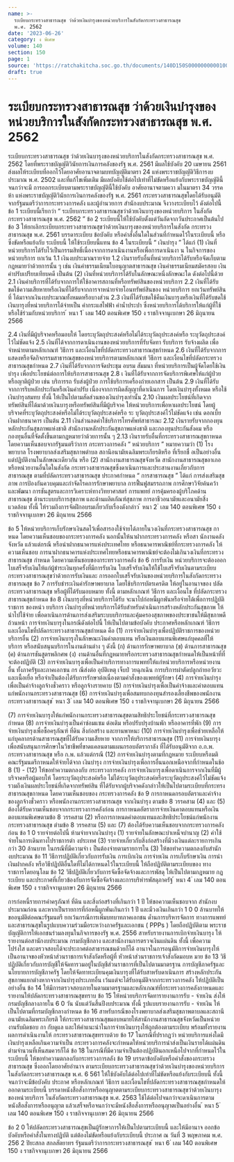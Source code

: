 ```yaml
---
name: >-
  ระเบียบกระทรวงสาธารณสุข ว่าด้วยเงินบำรุงของหน่วยบริการในสังกัดกระทรวงสาธารณสุข
  พ.ศ. 2562
date: '2023-06-26'
category: ง พิเศษ
volume: 140
section: 150
page: 1
source: 'https://ratchakitcha.soc.go.th/documents/140D150S0000000000100.pdf'
draft: true
---
```


# ระเบียบกระทรวงสาธารณสุข ว่าด้วยเงินบำรุงของหน่วยบริการในสังกัดกระทรวงสาธารณสุข พ.ศ. 2562

ระเบียบกระทรวงสาธารณสุข ว่าด้วยเงินบารุงของหน่วยบริการในสังกัดกระทรวงสาธารณสุข พ.ศ. 2562 โดยที่พระราชบัญญัติวินัยการเงินการคลังของรัฐ พ.ศ. 2561 มีผลใช้บังคับ 20 เมษายน 2561 ส่งผลให้ระเบียบที่ออกไว้โดยอาศัยอานาจตามบทบัญญัติมาตรา 24 แห่งพระราชบัญญัติวิธีการงบประมาณ พ.ศ. 2502 และที่แก้ไขเพิ่มเติม มีผลบังคับใช้ต่อไปเท่าที่ไม่ขัดหรือแย้งกับพระราชบัญญัตินี้จนกว่าจะมี การออกระเบียบตามพระราชบัญญัตินี้ใช้บังคับ อาศัยอานาจตามควา มในมาตรา 34 วรรคห้า แห่งพระราชบัญญัติวินัยการเงินการคลังของรัฐ พ.ศ. 2561 กระทรวงสาธารณสุขโดยได้รับอนุมัติจากรัฐมนตรีว่าการกระทรวงการคลัง และผู้อำนวยการ สำนักงบประมาณ จึงวางระเบียบไว้ ดังต่อไปนี้ ข้อ 1 ระเบียบนี้เรียกว่า “ ระเบียบกระทรวงสาธารณสุขว่าด้วยเงินบารุงของหน่วยบริการ ในสังกัดกระทรวงสาธารณสุข พ.ศ. 2562 ” ข้อ 2 ระเบียบนี้ให้ใช้บังคับตั้งแต่วันถัดจากวันประกาศเป็นต้นไป ข้อ 3 ให้ยกเลิกระเบียบกระทรวงสาธารณสุขว่าด้วยเงินบารุงของหน่วยบริการในสังกัด กระทรวงสาธารณสุข พ.ศ. 2561 บรรดาระเบียบ ข้อบังคับ หรือคำสั่งอื่นใดในส่วนที่กำหนดไว้ในระเบียบนี้ หรือซึ่งขัดหรือแย้งกับ ระเบียบนี้ ให้ใช้ระเบียบนี้แทน ข้อ 4 ในระเบียบนี้ “ เงินบำรุง ” ได้แก่ (1) เงินที่หน่วยบริการได้รับไว้เป็นกรรมสิทธิ์เนื่องจากการดาเนินงานหรือเพื่อการดาเนินงา น ในกิจการของหน่วยบริการ ยกเว้น 1.1 เงินงบประมาณรายจ่าย 1.2 เงินรายรับอื่นที่หน่วยบริการได้รับหรือจัดเก็บตามกฎหมายว่าด้วยการนั้น ๆ เช่น เงินค่าธรรมเนียมใบอนุญาตสาธารณสุข เงินค่าธรรมเนียมสมัครสอบ เงินค่าปรับเปรียบเทียบคดี เป็นต้น (2) เงินที่หน่วยบริการได้รับในลักษณะหนึ่งลักษณะใด ดังต่อไปนี้ด้วย 2.1 เงินค่าบริการที่ได้รับจากการให้ใช้อาคารสถานที่หรือทรัพย์สินของหน่วยบริการ 2.2 เงินที่ได้รับชดใช้ความเสียหายหรือเงินที่ได้รับจากการจาหน่ายจ่ายโอนทรัพย์สินของ หน่วยบริการ ยกเว้นทรัพย์สินที่ ได้มาจากเงินงบประมาณทั้งหมดหรือบางส่วน 2.3 เงินที่ได้รับชดใช้คืนเงินบารุงหรือเงินที่ได้รับชดใช้เงินบารุงที่หน่วยบริการได้จ่ายเป็น ค่ากระแสไฟฟ้า ค่าน้ำประปา ซึ่งหน่วยบริการได้บริการให้แก่ผู้ที่ใช้หรือใช้ร่วมกับหน่วยบริการ ้ หนา 1 ่ เลม 140 ตอนพิเศษ 150 ง ราชกิจจานุเบกษา 26 มิถุนายน 2566

2.4 เงินที่มีผู้บริจาคหรือมอบให้ โดยระบุวัตถุประสงค์หรือไม่ได้ระบุวัตถุประสงค์หรือ ระบุวัตถุประสงค์ไว้ไม่ชัดแจ้ง 2.5 เงินที่ได้จากการดาเนินงานของหน่วยบริการที่รับจัดทา รับบริการ รับจ้างผลิต เพื่อจำหน่ายตามหลักเกณฑ์ วิธีการ และเงื่อนไขที่ปลัดกระทรวงสาธารณสุขกำหนด 2.6 เงินที่ได้รับจากการแสดงหรือจัดกิจกรรมสาธารณสุขของหน่วยบริการตามหลักเกณฑ์ วิธีการ และเงื่อนไขที่ปลัดกระทรวงสาธารณสุขกำหนด 2.7 เงินที่ได้รับจากการจัดประชุม อบรม สัมมนา ที่หน่วยบริการเป็นผู้จัดโดยใช้เงินบำรุง เพื่อประโยชน์ต่อการให้บริการสาธารณสุข 2.8 เ งินที่ได้รับจากการจัดบริการพิเศษให้แก่ผู้ป่วยหรือญาติผู้ป่วย เช่น บริการรถ รับส่งผู้ป่วย การใช้บริการเครื่องถ่ายเอกสาร เป็นต้น 2.9 เงินที่ได้รับจากการริบหลักประกันหรือเงินค่าปรับ เนื่องจากการผิดสัญญาที่ดาเนินการ โดยเงินบำรุงทั้งหมด หรือใช้เงินบำรุงสมทบ ทั้งนี้ ให้เป็นไปตามสัดส่วนของเงินบำรุงเท่านั้น 2.10 เงินผลประโยชน์ที่เกิดจากทรัพย์สินที่ได้มาด้วยเงินบารุงหรือทรัพย์สินที่มีผู้บริจาค ให้หน่วยบริการเพื่อหาผลประโยชน์ โดยผู้บริจาคที่ระบุวัตถุประสงค์หรือไม่ได้ระบุวัตถุประสงค์หรือ ระ บุวัตถุประสงค์ไว้ไม่ชัดแจ้ง เช่น ดอกเบี้ยเงินฝากธนาคาร เป็นต้น 2.11 เงินส่วนลดค่าใช้บริการโทรศัพท์สาธารณะ 2.12 เงินรายรับจากกองทุนหลักประกันสุขภาพแห่งชาติ สำนักงานหลักประกันสุขภาพแห่งชาติ และกองทุนประกันสังคม หรือกองทุนอื่นที่จัดตั้งขึ้นตามกฎหมายว่าด้วยการนั้น ๆ 2.13 เงินรายรับอื่นที่กระทรวงสาธารณสุขกาหนดโดยความเห็นชอบจากรัฐมนตรีว่าการ กระทรวงการคลัง “ หน่วยบริการ ” หมายความว่า (1) โรงพยาบาล โรงพยาบาลส่งเสริมสุขภาพตำบล สถานีอนามัยเฉลิมพระเกียรติหรือ ที่เรียกชื่ อเป็นอย่างอื่นแต่ปฏิบัติงานในลักษณะเดียวกัน หรือ (2) สานักงานสาธารณสุขจังหวัด สานักงานสาธารณสุขอาเภอ หรือหน่วยงานอื่นใดในสังกัด กระทรวงสาธารณสุขซึ่งดาเนินการและประสานงานเกี่ยวกับการสาธารณสุข ตามที่ปลัดกระทรวงสาธารณสุข ประกาศกำหนด “ การสาธารณสุข ” ได้แก่ การส่งเสริมสุขภาพ การป้องกันควบคุมและกำจัดโรคการรักษาพยาบาล การฟื้นฟูสมรรถภาพ การศึกษาวิจัยค้นคว้าและพัฒนา การชันสูตรและการวิเคราะห์ทางวิทยาศาสตร์ การแพทย์ การคุ้มครองผู้บริโภคด้านสาธารณสุข ด้านระบบบริการสุขภาพ และด้านผลิตภัณฑ์สุขภาพ การอาชีวอนามัยและอนามัยสิ่งแวดล้อม ทั้งนี้ ให้รวมถึงการจัดฝึกอบรมเกี่ยวกับเรื่องดังกล่าว ้ หนา 2 ่ เลม 140 ตอนพิเศษ 150 ง ราชกิจจานุเบกษา 26 มิถุนายน 2566

ข้อ 5 ให้หน่วยบริการเก็บรักษาเงินสดไว้เพื่อสารองใช้จ่ายได้ภายในวงเงินที่กระทรวงสาธารณสุข กาหนด โดยความเห็นชอบของกระทรวงการคลัง นอกนั้นให้นาฝากกระทรวงการคลัง หรือสา นักงานคลังจังหวัด แล้วแต่กรณี หรือนำฝากธนาคารแห่งประเทศไทย หรือธนาคารพาณิชย์ที่กระทรวงการคลัง ให้ความเห็นชอบ การนาฝากธนาคารแห่งประเทศไทยหรือธนาคารพาณิชย์จะต้องไม่เกินวงเงินที่กระทรวงสาธารณสุข กำหนด โดยความเห็นชอบของกระทรวงการคลัง ข้อ 6 การรับเงิน หน่วยบริการจะต้องออกใบเสร็จรับเงินให้แก่ผู้ชำระเงินทุกครั้งที่มีการรับเงิน ใบเสร็จรับเงินให้ใช้ใบเสร็จรับเงินตามระเบียบกระทรวงสาธารณสุขว่าด้วยการรับเงินและ การออกใบเสร็จรับเงินของหน่วยบริการในสังกัดกระทรวงสาธารณสุข ข้อ 7 การรับชำระเงินค่ารักษาพยาบาล โดยใช้บริการบัตรเครดิต ให้อยู่ในอานาจของ ปลัดกระทรวงสาธารณสุข หรือผู้ที่ได้รับมอบหมาย ทั้งนี้ ตามหลักเกณฑ์ วิธีการ และเงื่อนไข ที่ปลัดกระทรวงสาธารณสุขกำหนด ข้อ 8 เงินบารุงที่หน่วยบริการได้รับ จะนาไปก่อหนี้ผูกพันหรือจ่ายได้เพื่อการปฏิบัติราชการ ของหน่ว ยบริการ เงินบำรุงที่หน่วยบริการได้รับสำหรับดำเนินการสร้างหลักประกันสุขภาพ ให้นำไปใช้จ่าย เพื่อดาเนินการด้านการส่งเสริมระบบบริการและคุ้มครองสุขภาพของประขาชนให้มีสุขภาพดีถ้วนหน้า การจ่ายเงินบารุงในกรณีดังต่อไปนี้ ให้เป็นไปตามข้อบังคับ ประกาศหรือหลักเกณฑ์ วิธีการ และเงื่อนไขที่ปลัดกระทรวงสาธารณสุขกำหนด คือ (1) การจ่ายเงินบำรุงเพื่อปฏิบัติราชการของหน่วยบริการอื่น (2) การจ่ายเงินบารุงในลักษณะเงินค่าตอบแทน หรือเงินตอบแทนพิเศษแก่บุคคลที่ให้บริการ หรือสนับสนุนบริการในงานด้านต่าง ๆ ดังนี้ (ก) ด้านการรักษาพยาบาล (ข) ด้านการสาธารณสุข (ค) ด้านการชันสูตรพลิกศพ (ง) งานด้านอื่นที่กฎหมายหรือกระทรวงสาธารณสุขกำหนดให้เป็นหน้าที่ที่จะต้องปฏิบัติ (3) การจ่ายเงินบารุงเพื่อเป็นค่าบริการทางการแพทย์ให้แก่หน่วยบริการหรือหน่วยงานอื่น ทั้งภาครัฐและภาคเอกซน กร ณีส่งต่อ อุบัติเหตุ เจ็บป่ วยฉุกเฉิน การบริการผ่าตัดปลูกถ่ายอวัยวะ และเนื้อเยื่อ หรือจำเป็นต้องได้รับการรักษาต่อเนื่องตามคำสั่งของแพทย์ผู้รักษา (4) การจ่ายเงินบำรุงเพื่อเป็นค่าจ้างลูกจ้างชั่วคราว หรือลูกจ้างรายคาบ (5) การจ่ายเงินบำรุงเพื่อเป็นค่าจ้างและค่าตอบแทนแก่พนักงานกระทรวงสาธารณสุข (6) การจ่ายเงินบำรุงเพื่อสมทบกองทุนสำรองเลี้ยงชีพของพนักงานกระทรวงสาธารณสุข ้ หนา 3 ่ เลม 140 ตอนพิเศษ 150 ง ราชกิจจานุเบกษา 26 มิถุนายน 2566

(7) การจ่ายเงินบารุงให้แก่พนักงานกระทรวงสาธารณสุขตามสิทธิประโยชน์ที่กระทรวงสาธารณสุข กำหนด (8) การจ่ายเงินบำรุงเป็นค่าซ่อมแซม ต่อเติม หรือปรับปรุงบ้านพัก หรืออาคารที่พัก (9) การจ่ายเงินบำรุงเพื่อซื้อครุภัณฑ์ ที่ดิน สิ่งก่อสร้าง และยานพาหนะ (10) การจ่ายเงินบำรุงเพื่อช่วยเหลือให้แก่บุคลากรด้านสาธารณสุขที่ได้รับความเสียหาย จากการให้บริการสาธารณสุข (11) การจ่ายเงินบารุงเพื่อสนับสนุนการศึกษาในวิชาชีพที่ขาดแคลนตามแผนกรอบอัตรากาลัง ที่ได้รับอนุมัติจาก อ.ก.พ. กระทรวงสาธารณสุข หรือ ก.พ. แล้วแต่กรณี (12) การจ่ายเงินบำรุงตามที่กฎหมาย ระเบียบหรือมติคณะรัฐมนดรีกาหนดให้จ่ายได้จาก เงินบำรุง การจ่ายเงินบำรุงเพื่อการอื่นนอกเหนือจากที่กำหนดในช้อ 8 (1) - (12) ให้ขอทำความตกลงกับ กระทรวงการคลัง การจ่ายเงินบารุงเพื่อดาเนินการจากเงินที่มีผู้บริจาคหรือผู้มอบให้ โดยระบุวัตถุประสงค์หรือ ไม่ได้ระบุวัตถุประสงค์หรือระบุวัตถุประสงค์ไว้ไม่ชัดแจ้ง รวมถึงเงินผลประโยชน์ที่เกิดจากทรัพย์สิน ที่ได้รับจากผู้บริจาคดังกล่าวให้เป็นไปตามระเบียบที่กระทรงสาธารณสุขกาหนด โดยความเห็นชอบของ กระทรวงการคลัง ข้อ 9 การกาหนดกรอบอัตราและค่าจ้างของลูกจ้างชั่วคราว หรือพนักงานกระทรวงสาธารณสุข จากเงินบำรุง ตามข้อ 8 วรรคสาม (4) และ (5) ต้องได้รับความเห็นชอบจากกระทรวงการคลังก่อน การกาหนดอัตราการจ่ายเงินคาตอบแทนหรือเงินตอบแทนพิเศษตามข้อ 8 วรรคสาม (2) หรือการกาหนดค่าตอบแทนและสิทธิประโยชน์แก่พนักงานกระทรวงสาธารณสุข ตำมข้อ 8 วรรคสาม (5) และ (7) ต้องได้รับความเห็นชอบจากกระทรวงการคลังก่อน ข้อ 1 0 รายจ่ายต่อไปนี้ ห้ามจ่ายจากเงินบำรุง (1) รายจ่ายในลักษณะบำเหน็จบำนาญ (2) ค่าใช้จ่ายในการเดินทางไปราชการต่า งประเทศ (3) รายจ่ายเกี่ยวกับสิ่งก่อสร้างที่มีวงเงินแต่ละรายการเกินกว่า 30 ล้านบาท ในกรณีที่มีความจำ เ ป็นต้องจ่ายตามรายการใน (3) ให้ขอทำความตกลงกับสำนักงบประมาณ ข้อ 11 วิธีการปฏิบัติเกี่ยวกับการรับเงิน การเบิกเงิน การจ่ายเงิน การเก็บรักษาเงิน การนำเงินฝากคลัง หรือวิธีปฏิบัติอื่นใดที่ไม่ได้กาหนดไว้ในระเบียบนี้ ให้ถือปฏิบัติตามระเบียบของ ทางราชการโดยอนุโลม ข้อ 12 วิธีปฏิบัติเกี่ยวกับการจัดซื้อจัดจ้างและการพัสดุ ให้เป็นไปตามกฎหมาย กฎ ระเบียบ และประกาศที่เกี่ยวข้องกับการจัดซื้อจัดจ้างและการบริหำรพัสดุภาครัฐ ้ หนา 4 ่ เลม 140 ตอนพิเศษ 150 ง ราชกิจจานุเบกษา 26 มิถุนายน 2566

การก่อหนี้รายการค่าครุภัณฑ์ ที่ดิน และสิ่งก่อสร้างที่เกินกว่า 1 ปี ให้ขอความเห็นชอบจาก สำนักงบประมาณก่อน และหากเป็นรายการที่ก่อหนี้ผูกพันเกินกว่า 1 ปี และมีวงเงินเกินกว่า 1 0 0 ล้านบาทให้ขออนุมัติต่อคณะรัฐมนตรี ยกเว้นกรณีการเพิ่มบทบาทภาคเอกชน ด้ำนการบริหารจัดการ ทางการแพทย์และสาธารณสุขในรูปแบบความร่วมมือระหว่างภาครัฐและเอกชน ( PPPs ) โดยถือปฏิบัติตาม พระราชบัญญัติการให้เอกชนร่วมลงทุนในกิจการของรัฐ พ.ศ. 2556 สาหรับรายงานการเบิกจ่ายเงินบารุง ให้รายงานต่อสานักงบประมาณ กรมบัญชีกลาง และสานักงานการตรวจเงินแผ่นดิน ทั้งนี้ เพื่อความโปร่งใส และตรวจสอบได้จะประกาศต่อสาธารณชนด้วยก็ได้ อานาจในการอนุมัติการจ่ายเงินบารุงให้เป็นอานาจของหัวหน้าส่วนราชการเจ้าสังกัดหรือผู้ที่ หัวหน้าส่วนราชการเจ้าสังกัดมอบห มาย ข้อ 13 วิธีปฏิบัติเกี่ยวกับการบัญชีให้จัดทารวมอยู่ในบัญชีส่วนราชการที่เป็นไปตามมาตรฐาน การบัญชีภาครัฐและนโยบายการบัญชีภาครัฐ โดยให้จัดทาทะเบียนคุมเงินบารุงที่ได้รับสาหรับดาเนินการ สร้างหลักประกันสุขภาพแยกต่างหากจากเงินบำรุงประเภทอื่น เว้นแต่จะได้รับอนุมัติจากกระทรวงการคลัง ให้ปฏิบัติเป็นอย่างอื่น ข้อ 14 ให้มีการตรวจสอบภายในตามมาตรฐานและหลักเกณฑ์ที่กระทรวงการคลังกาหนดและ รายงานให้ปลัดกระทรวงสาธารณสุขทราบ ข้อ 15 ให้หน่วยบริการจัดทารายงานการรับ - จ่ายเงิน ส่งให้กรมบัญชีกลางภายใน 6 0 วัน นับแต่วันสิ้นปีงบประมาณ ทั้งนี้ รูปแบบรายงานการรับ - จ่ายเงิน ให้เป็นไปตามที่กรมบัญชีกลางกำหนด ข้อ 16 สาหรับกรณีของโรงพยาบาลส่งเสริมสุขภาพตาบลและสถานีอนามัยเฉลิมพระเกียรติ ให้กระทรวงสาธารณสุขมอบหมายให้สานักงานสาธารณสุขจังหวัดเป็นหน่วยงานรับผิดชอบ กา กับดูแล และให้คำแนะนำในการจ่ายเงินบารุงให้ถูกต้องตามระเบียบ พร้อมทั้งรายงานผลการดำเนินงานให้ กระทรวงสาธารณสุขทราบด้วย ข้อ 17 ในกรณีที่ปรากฏว่า หน่วยบริการแห่งใดมีเงินบำรุงเหลือเกินความจำเป็น กระทรวงการคลังจะกำหนดให้หน่วยบริการนำส่งเป็นเงินรายได้แผ่นดินตำมจำนวนที่เห็นสมควรก็ได้ ข้อ 18 ในกรณีที่มีความจำเป็นต้องปฏิบัตินอกเหนือไปจากที่กำหนดไว้ในระเบียบนี้ ให้ขอทำความตกลงกับกระทรวงการลลัง ข้อ 19 บรรดาข้อบังคับหรือคำสั่งของกระทรวงสาธารณสุข ซึ่งออกโดยอาศัยอำนาจ ตามระเบียบกระทรวงสาธารณสุขว่าด้วยเงินบำรุงของหน่วยบริการในสังกัดกระทรวงสาธารณสุข พ.ศ. 6 561 ให้ใช้บังคับได้ต่อไปเท่าที่ไม่ขัดหรือแย้งกับระเบียบนี้ ทั้งนี้ จนกว่าจะมีข้อบังคับ ประกาศ หรือหลักเกณฑ์ วิธีการ และเงื่อนไขที่ปลัดกระทรวงสาธารณสุขกำหนดให้ ออกตามระเบียบนี้ บรรดาหนังสือสั่งการหรืออนุญาตตามระเบียบกระทรวงสาธารณสุขว่าด้วยเงินบารุงของหน่วยบริการ ในสังกัดกระทรวงสาธารณสุข พ.ศ. 2563 ใช้ได้ต่อไปจนกว่าจะดาเนินการตามหนังสือสั่งการหรืออนุญาต แล้วเสร็จหรือจนกว่าจะมีหนังสือสั่งการหรืออนุญาตเป็นอย่างอื่น ้ หนา 5 ่ เลม 140 ตอนพิเศษ 150 ง ราชกิจจานุเบกษา 26 มิถุนายน 2566

ข้อ 2 0 ให้ปลัดกระทรวงสาธารณสุขเป็นผู้รักษาการให้เป็นไปตามระเบียบนี้ และให้มีอานาจ ออกข้อบังคับหรือคำสั่งในทางปฏิบัติ แต่ต้องไม่ขัดหรือแย้งกับระเบียบนี้ ประกาศ ณ วันที่ 3 พฤษภาคม พ.ศ. 256 2 ปิยะสกล สกลสัตยาทร รัฐมนตรีว่าการกระทรวงสาธารณสุข ้ หนา 6 ่ เลม 140 ตอนพิเศษ 150 ง ราชกิจจานุเบกษา 26 มิถุนายน 2566
